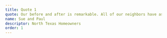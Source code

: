 ```yaml
---
title: Quote 1
quote: Our before and after is remarkable. All of our neighbors have asked us what kind of roof we put on. They were so surprised and impressed when we told them it was a Hurricane stone-coated metal roof.
name: Sue and Paul
descriptor: North Texas Homeowners
order: 1
---
```

